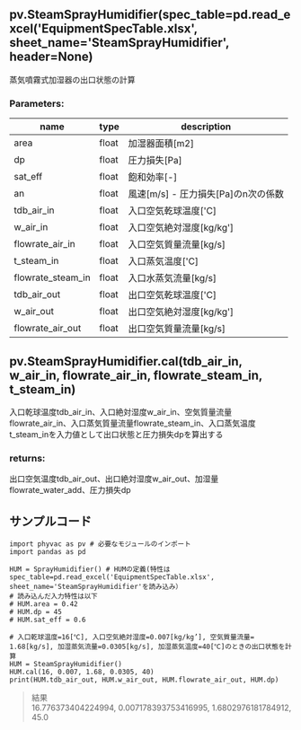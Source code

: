## pv.SteamSprayHumidifier(spec_table=pd.read_excel('EquipmentSpecTable.xlsx', sheet_name='SteamSprayHumidifier', header=None)
蒸気噴霧式加湿器の出口状態の計算

### Parameters:
|  name  |  type  | description |
| ---- | ---- | ---- |
|area|float|加湿器面積[m2]|
|dp|float|圧力損失[Pa]|
|sat_eff|float|飽和効率[-]|
|an|float|風速[m/s] - 圧力損失[Pa]のn次の係数|
|tdb_air_in|float|入口空気乾球温度['C]|
|w_air_in|float|入口空気絶対湿度[kg/kg']|
|flowrate_air_in|float|入口空気質量流量[kg/s]|
|t_steam_in|float|入口蒸気温度['C]|
|flowrate_steam_in|float|入口水蒸気流量[kg/s]|
|tdb_air_out|float|出口空気乾球温度['C]|
|w_air_out|float|出口空気絶対湿度[kg/kg']|
|flowrate_air_out|float|出口空気質量流量[kg/s]|
  
## pv.SteamSprayHumidifier.cal(tdb_air_in, w_air_in, flowrate_air_in, flowrate_steam_in, t_steam_in)
入口乾球温度tdb_air_in、入口絶対湿度w_air_in、空気質量流量flowrate_air_in、入口蒸気質量流量flowrate_steam_in、入口蒸気温度t_steam_inを入力値として出口状態と圧力損失dpを算出する
  
### returns:
出口空気温度tdb_air_out、出口絶対湿度w_air_out、加湿量flowrate_water_add、圧力損失dp

  
## サンプルコード  
```
import phyvac as pv # 必要なモジュールのインポート
import pandas as pd

HUM = SprayHumidifier() # HUMの定義(特性はspec_table=pd.read_excel('EquipmentSpecTable.xlsx', sheet_name='SteamSprayHumidifier'を読み込み） 
# 読み込んだ入力特性は以下
# HUM.area = 0.42
# HUM.dp = 45
# HUM.sat_eff = 0.6

# 入口乾球温度=16[℃], 入口空気絶対湿度=0.007[kg/kg’], 空気質量流量= 1.68[kg/s], 加湿蒸気流量=0.0305[kg/s], 加湿蒸気温度=40[℃]のときの出口状態を計算
HUM = SteamSprayHumidifier()
HUM.cal(16, 0.007, 1.68, 0.0305, 40)
print(HUM.tdb_air_out, HUM.w_air_out, HUM.flowrate_air_out, HUM.dp)

```
> 結果  
> 16.776373404224994, 0.007178393753416995, 1.6802976181784912, 45.0

